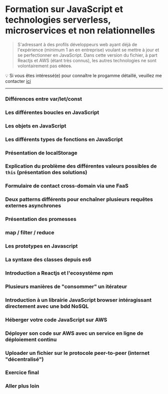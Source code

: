 # Formation sur JavaScript et technologies serverless, microservices et non relationnelles

> S'adressant à des profils développeurs web ayant déjà de l'expérience (minimum 1 an en entreprise) voulant se mettre à jour et se perfectionner en JavaScript.
> Dans cette version du fichier, à part Reactjs et AWS (étant très connus), les autres technologies ne sont volontairement pas ~~citées~~.

:bulb: Si vous êtes intéressé(e) pour connaître le progamme détaillé, veuillez me contacter [ici](https://arthur.xn--grgoi-csa.re/contact)

___

### Différences entre var/let/const

### Les différentes boucles en JavaScript

### Les objets en JavaScript

### Les différents types de fonctions en JavaScript

### Présentation de localStorage

### Explication du problème des différentes valeurs possibles de `this` (présentation des solutions)

### Formulaire de contact cross-domain via une FaaS

### Deux patterns différents pour enchaîner plusieurs requêtes externes asynchrones

### Présentation des promesses

### map / filter / reduce

### Les prototypes en Javascript

### La syntaxe des classes depuis es6

### Introduction a Reactjs et l'ecosystème npm

### Plusieurs manières de "consommer" un itérateur

### Introduction à un librairie JavaScript browser intéragissant directement avec une bdd NoSQL

### Héberger votre code JavaScript sur AWS

### Déployer son code sur AWS avec un service en ligne de déploiement continu

### Uploader un fichier sur le protocole peer-to-peer (internet "décentralisé")

### Exercice final

### Aller plus loin
